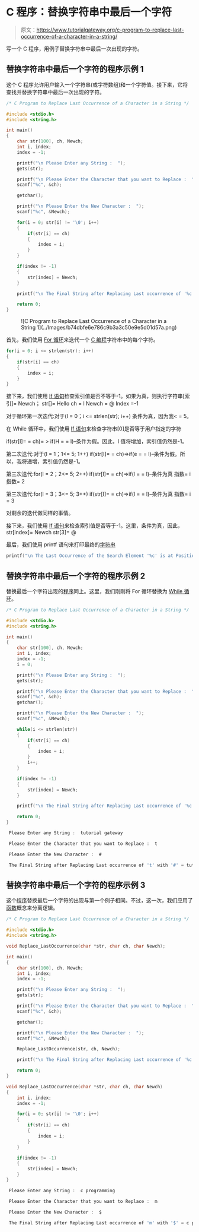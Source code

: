 # C 程序：替换字符串中最后一个字符

> 原文：<https://www.tutorialgateway.org/c-program-to-replace-last-occurrence-of-a-character-in-a-string/>

写一个 C 程序，用例子替换字符串中最后一次出现的字符。

## 替换字符串中最后一个字符的程序示例 1

这个 C 程序允许用户输入一个字符串(或字符数组)和一个字符值。接下来，它将查找并替换字符串中最后一次出现的字符。

```c
/* C Program to Replace Last Occurrence of a Character in a String */

#include <stdio.h>
#include <string.h>

int main()
{
  	char str[100], ch, Newch;
  	int i, index;
  	index = -1;

  	printf("\n Please Enter any String :  ");
  	gets(str);

  	printf("\n Please Enter the Character that you want to Replace :  ");
  	scanf("%c", &ch);

  	getchar();

  	printf("\n Please Enter the New Character :  ");
  	scanf("%c", &Newch);

  	for(i = 0; str[i] != '\0'; i++)
  	{
  		if(str[i] == ch)  
		{
  			index = i;
 		}
	}

	if(index != -1)
  	{
  		str[index] = Newch;
	}

	printf("\n The Final String after Replacing Last occurrence of '%c' with '%c' = %s ", ch, Newch, str);

  	return 0;
}
```

<figure class="wp-block-image">![C Program to Replace Last Occurrence of a Character in a String 1](../Images/b74dbfe6e786c9b3a3c50e9e5d01d57a.png)</figure>

首先，我们使用 [For 循环](https://www.tutorialgateway.org/for-loop-in-c-programming/)来迭代一个 [C 编程](https://www.tutorialgateway.org/c-programming/)字符串中的每个字符。

```c
for(i = 0; i <= strlen(str); i++)
{
	if(str[i] == ch)  
	{
		index = i;  	
	}
}
```

接下来，我们使用 [If 语句](https://www.tutorialgateway.org/if-statement-in-c/)检查索引值是否不等于-1。如果为真，则执行字符串[索引]= Newch；
str[]= Hello
ch = l
Newch = @
Index =-1

对于循环第一次迭代:对于(I = 0；i <= strlen(str); i++)
条件为真，因为我< = 5。

在 While 循环中，我们使用 [If 语句](https://www.tutorialgateway.org/if-statement-in-c/)来检查字符串[0]是否等于用户指定的字符

if(str[I]= = ch)= > if(H = = l)–条件为假。因此，I 值将增加，索引值仍然是-1。

第二次迭代:对于(I = 1；1<= 5; 1++)
if(str[I]= = ch)=>if(e = = l)–条件为假。所以，我将递增，索引值仍然是-1。

第三次迭代:for(I = 2；2<= 5; 2++)
if(str[I]= = ch)=>if(l = = l)–条件为真
指数= i
指数= 2

第三次迭代:for(I = 3；3<= 5; 3++)
if(str[I]= = ch)=>if(l = = l)–条件为真
指数= i = 3

对剩余的迭代做同样的事情。

接下来，我们使用 [If 语句](https://www.tutorialgateway.org/if-statement-in-c/)来检查索引值是否等于-1。这里，条件为真，因此，
str[index]= Newch
str[3]= @

最后，我们使用 printf 语句来打印最终的[字符串](https://www.tutorialgateway.org/c-string/)

```c
printf("\n The Last Occurrence of the Search Element '%c' is at Position %d ", ch, i + 1);
```

## 替换字符串中最后一个字符的程序示例 2

替换最后一个字符出现的[程序](https://www.tutorialgateway.org/c-programming-examples/)同上。这里，我们刚刚将 For 循环替换为 [While 循环](https://www.tutorialgateway.org/while-loop-in-c/)。

```c
/* C Program to Replace Last Occurrence of a Character in a String */

#include <stdio.h>
#include <string.h> 

int main()
{
  	char str[100], ch, Newch;
  	int i, index;
  	index = -1;
  	i = 0;

  	printf("\n Please Enter any String :  ");
  	gets(str);

  	printf("\n Please Enter the Character that you want to Replace :  ");
  	scanf("%c", &ch);  	
  	getchar();

  	printf("\n Please Enter the New Character :  ");
  	scanf("%c", &Newch);

  	while(i <= strlen(str))
  	{
  		if(str[i] == ch)  
		{
  			index = i;
 		}
 		i++;
	}

	if(index != -1)
  	{
  		str[index] = Newch;
	}

	printf("\n The Final String after Replacing Last occurrence of '%c' with '%c' = %s ", ch, Newch, str);

  	return 0;
}
```

```c
 Please Enter any String :  tutorial gateway

 Please Enter the Character that you want to Replace :  t

 Please Enter the New Character :  #

 The Final String after Replacing Last occurrence of 't' with '#' = tutorial ga#eway
```

## 替换字符串中最后一个字符的程序示例 3

这个[程序](https://www.tutorialgateway.org/c-programming-examples/)替换最后一个字符的出现与第一个例子相同。不过，这一次，我们应用了[函数](https://www.tutorialgateway.org/functions-in-c/)概念来分离逻辑。

```c
/* C Program to Replace Last Occurrence of a Character in a String */

#include <stdio.h>
#include <string.h>

void Replace_LastOccurrence(char *str, char ch, char Newch);

int main()
{
  	char str[100], ch, Newch;
  	int i, index;
  	index = -1;

  	printf("\n Please Enter any String :  ");
  	gets(str);

  	printf("\n Please Enter the Character that you want to Replace :  ");
  	scanf("%c", &ch);

  	getchar();

  	printf("\n Please Enter the New Character :  ");
  	scanf("%c", &Newch);

  	Replace_LastOccurrence(str, ch, Newch);

	printf("\n The Final String after Replacing Last occurrence of '%c' with '%c' = %s ", ch, Newch, str);

  	return 0;
}

void Replace_LastOccurrence(char *str, char ch, char Newch)
{
	int i, index;
  	index = -1;

	for(i = 0; str[i] != '\0'; i++)
	{
		if(str[i] == ch)
		{
			index = i;
		}  
	}

	if(index != -1)
  	{
  		str[index] = Newch;
	}
}
```

```c
 Please Enter any String :  c programming

 Please Enter the Character that you want to Replace :  m

 Please Enter the New Character :  $

 The Final String after Replacing Last occurrence of 'm' with '$' = c program$ing
```